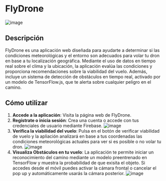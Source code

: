 # FlyDrone
![image](https://github.com/user-attachments/assets/acabb29d-bdf2-494b-98c4-b08ada0e379f)
## Descripción
FlyDrone es una aplicación web diseñada para ayudarte a determinar si las condiciones meteorológicas y el entorno son adecuados para volar tu dron en base a tu localización geográfica. Mediante el uso de datos en tiempo real sobre el clima y la ubicación, la aplicación evalúa las condiciones y proporciona recomendaciones sobre la viabilidad del vuelo. Además, incluye un sistema de detección de obstáculos en tiempo real, activado por un modelo de TensorFlow.js, que te alerta sobre cualquier peligro en el camino.
## Cómo utilizar
1. **Accede a la aplicación**: Visita la página web de FlyDrone.
2. **Regístrate o inicia sesión**: Crea una cuenta o accede con tus credenciales de usuario mediante Firebase.
![image](https://github.com/user-attachments/assets/bf751ff2-1478-44b3-a022-d4591e2f3204)
3. **Verifica la viabilidad del vuelo**: Pulsa en el botón de verificar viabilidad de vuelo y la apliación analizará en base a tus coordenadas las condiciones meteorológicas actuales para ver si es posible o no volar tu dron.
![image](https://github.com/user-attachments/assets/9b83960a-aa7f-4afb-9047-501e618b87d8)
4. **Visualiza Obstáculos en tu vuelo**: La aplicación te permite iniciar un reconocimiento del camino mediante un modelo preentrenado en TensorFlow y muestra la probabilidad de que exisita el objeto. Si accedes desde el móvil puedes activar la cámara frontal o cancelar el pop up y automáticamente usarás la cámara posterior.
![image](https://github.com/user-attachments/assets/70375c70-ad2e-4389-8313-1932ae8a0494)

